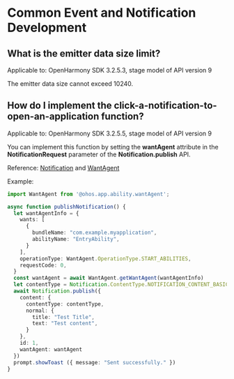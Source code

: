 # Common Event and Notification Development

## What is the emitter data size limit?

Applicable to: OpenHarmony SDK 3.2.5.3, stage model of API version 9

The emitter data size cannot exceed 10240.

## How do I implement the click-a-notification-to-open-an-application function?

Applicable to: OpenHarmony SDK 3.2.5.5, stage model of API version 9

You can implement this function by setting the **wantAgent** attribute in the **NotificationRequest** parameter of the **Notification.publish** API.

Reference: [Notification](../reference/apis/js-apis-notification.md#notificationpublish) and [WantAgent](../reference/apis/js-apis-app-ability-wantAgent.md)

Example:

```ts
import WantAgent from '@ohos.app.ability.wantAgent';

async function publishNotification() {
  let wantAgentInfo = {
    wants: [
      {
        bundleName: "com.example.myapplication",
        abilityName: "EntryAbility",
      }
    ],
    operationType: WantAgent.OperationType.START_ABILITIES,
    requestCode: 0,
  }
  const wantAgent = await WantAgent.getWantAgent(wantAgentInfo)
  let contentType = Notification.ContentType.NOTIFICATION_CONTENT_BASIC_TEXT;
  await Notification.publish({
    content: {
      contentType: contentType,
      normal: {
        title: "Test Title",
        text: "Test content",
      }
    },
    id: 1,
    wantAgent: wantAgent
  })
  prompt.showToast ({ message: "Sent successfully." })
}
```
